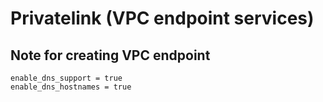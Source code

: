 # Privatelink (VPC endpoint services)

## Note for creating VPC endpoint
```text
enable_dns_support = true
enable_dns_hostnames = true
```